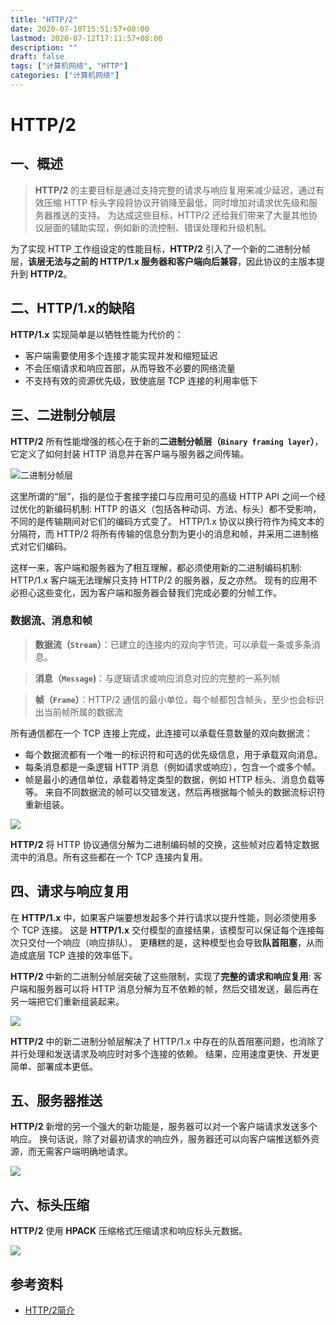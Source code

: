 ```yaml
---
title: "HTTP/2"
date: 2020-07-10T15:51:57+08:00
lastmod: 2020-07-12T17:11:57+08:00
description: ""
draft: false
tags: ["计算机网络", "HTTP"]
categories: ["计算机网络"]
---
```


# HTTP/2

## 一、概述

> **HTTP/2** 的主要目标是通过支持完整的请求与响应复用来减少延迟，通过有效压缩 HTTP 标头字段将协议开销降至最低，同时增加对请求优先级和服务器推送的支持。 为达成这些目标，HTTP/2 还给我们带来了大量其他协议层面的辅助实现，例如新的流控制、错误处理和升级机制。

为了实现 HTTP 工作组设定的性能目标，**HTTP/2** 引入了一个新的二进制分帧层，**该层无法与之前的 HTTP/1.x 服务器和客户端向后兼容**，因此协议的主版本提升到 **HTTP/2**。



## 二、HTTP/1.x的缺陷

**HTTP/1.x** 实现简单是以牺牲性能为代价的：

* 客户端需要使用多个连接才能实现并发和缩短延迟
* 不会压缩请求和响应首部，从而导致不必要的网络流量
* 不支持有效的资源优先级，致使底层 TCP 连接的利用率低下



## 三、二进制分帧层

**HTTP/2** 所有性能增强的核心在于新的**二进制分帧层（`Binary framing layer`）**，它定义了如何封装 HTTP 消息并在客户端与服务器之间传输。

![二进制分帧层](https://blog-1259169620.cos.ap-guangzhou.myqcloud.com/img/20211123115225.svg)

这里所谓的“层”，指的是位于套接字接口与应用可见的高级 HTTP API 之间一个经过优化的新编码机制: HTTP 的语义（包括各种动词、方法、标头）都不受影响，不同的是传输期间对它们的编码方式变了。 HTTP/1.x 协议以换行符作为纯文本的分隔符，而 HTTP/2 将所有传输的信息分割为更小的消息和帧，并采用二进制格式对它们编码。

这样一来，客户端和服务器为了相互理解，都必须使用新的二进制编码机制: HTTP/1.x 客户端无法理解只支持 HTTP/2 的服务器，反之亦然。 现有的应用不必担心这些变化，因为客户端和服务器会替我们完成必要的分帧工作。

### 数据流、消息和帧

> **数据流（`Stream`）**：已建立的连接内的双向字节流，可以承载一条或多条消息。

> **消息（`Message`)**：与逻辑请求或响应消息对应的完整的一系列帧

> **帧（`Frame`）**：HTTP/2 通信的最小单位，每个帧都包含帧头，至少也会标识出当前帧所属的数据流

所有通信都在一个 TCP 连接上完成，此连接可以承载任意数量的双向数据流：

- 每个数据流都有一个唯一的标识符和可选的优先级信息，用于承载双向消息。
- 每条消息都是一条逻辑 HTTP 消息（例如请求或响应），包含一个或多个帧。
- 帧是最小的通信单位，承载着特定类型的数据，例如 HTTP 标头、消息负载等等。 来自不同数据流的帧可以交错发送，然后再根据每个帧头的数据流标识符重新组装。



![](https://blog-1259169620.cos.ap-guangzhou.myqcloud.com/img/20211123143327.svg)

**HTTP/2** 将 HTTP 协议通信分解为二进制编码帧的交换，这些帧对应着特定数据流中的消息。所有这些都在一个 TCP 连接内复用。



## 四、请求与响应复用

在 **HTTP/1.x** 中，如果客户端要想发起多个并行请求以提升性能，则必须使用多个 TCP 连接。 这是 **HTTP/1.x** 交付模型的直接结果，该模型可以保证每个连接每次只交付一个响应（响应排队）。 更糟糕的是，这种模型也会导致**队首阻塞**，从而造成底层 TCP 连接的效率低下。

**HTTP/2** 中新的二进制分帧层突破了这些限制，实现了**完整的请求和响应复用**: 客户端和服务器可以将 HTTP 消息分解为互不依赖的帧，然后交错发送，最后再在另一端把它们重新组装起来。

![](https://blog-1259169620.cos.ap-guangzhou.myqcloud.com/img/20211123170352.svg)

**HTTP/2** 中的新二进制分帧层解决了 HTTP/1.x 中存在的队首阻塞问题，也消除了并行处理和发送请求及响应时对多个连接的依赖。 结果，应用速度更快、开发更简单、部署成本更低。

## 五、服务器推送

**HTTP/2** 新增的另一个强大的新功能是，服务器可以对一个客户端请求发送多个响应。 换句话说，除了对最初请求的响应外，服务器还可以向客户端推送额外资源，而无需客户端明确地请求。

![](https://blog-1259169620.cos.ap-guangzhou.myqcloud.com/img/20211123170731.svg)

## 六、标头压缩

**HTTP/2** 使用 **HPACK** 压缩格式压缩请求和响应标头元数据。

![](https://blog-1259169620.cos.ap-guangzhou.myqcloud.com/img/20211123170928.svg)

## 参考资料

- [HTTP/2简介](https://developers.google.com/web/fundamentals/performance/http2/?hl=zh-cn)


